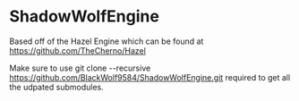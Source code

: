 # ShadowWolfEngine

Based off of the Hazel Engine which can be found at https://github.com/TheCherno/Hazel

Make sure to use git clone --recursive https://github.com/BlackWolf9584/ShadowWolfEngine.git
required to get all the udpated submodules.
